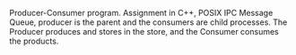 Producer-Consumer program. 
Assignment in C++, POSIX IPC Message Queue, producer is the parent and the consumers are child processes.
The Producer produces and stores in the store, and the Consumer consumes the products.

